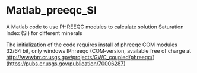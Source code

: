 # Matlab_preeqc_SI
A Matlab code to use PHREEQC modules to calculate solution Saturation Index (SI) for different minerals

The initialization of the code requires install of phreeqc COM modules 32/64 bit, only windows 
IPhreeqc (COM‐version, available free of charge at
http://wwwbrr.cr.usgs.gov/projects/GWC_coupled/phreeqc/)
(https://pubs.er.usgs.gov/publication/70006287)


